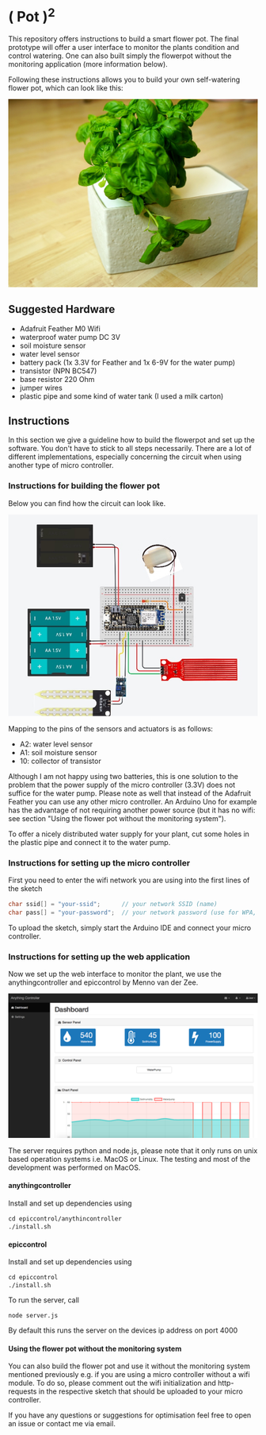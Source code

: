 # ( Pot )<sup>2</sup>

This repository offers instructions to build a smart flower pot. The final prototype will offer a user interface to monitor the plants condition and control watering. One can also built simply the flowerpot without the monitoring application (more information below).

Following these instructions allows you to build your own self-watering flower pot, which can look like this:

![Flower Pot Example](/images/FlowerPotExample.jpg)

## Suggested Hardware

- Adafruit Feather M0 Wifi
- waterproof water pump DC 3V
- soil moisture sensor
- water level sensor
- battery pack (1x 3.3V for Feather and 1x 6-9V for the water pump)
- transistor (NPN BC547)
- base resistor 220 Ohm
- jumper wires
- plastic pipe and some kind of water tank (I used a milk carton)

## Instructions

In this section we give a guideline how to build the flowerpot and set up the software. You don't have to stick to all steps necessarily. There are a lot of different implementations, especially concerning the circuit when using another type of micro controller. 

### Instructions for building the flower pot

Below you can find how the circuit can look like.

![Flower Pot Example](/images/circuit/circuitIncludingParts.jpg)

Mapping to the pins of the sensors and actuators is as follows:
- A2: water level sensor
- A1: soil moisture sensor
- 10: collector of transistor

Although I am not happy using two batteries, this is one solution to the problem that the power supply of the micro controller (3.3V) does not suffice for the water pump.
Please note as well that instead of the Adafruit Feather you can use any other micro controller. An Arduino Uno for example has the advantage of not requiring another power source (but it has no wifi: see section "Using the flower pot without the monitoring system").  

To offer a nicely distributed water supply for your plant, cut some holes in the plastic pipe and connect it to the water pump.

### Instructions for setting up the micro controller

First you need to enter the wifi network you are using into the first lines of the sketch
```c
char ssid[] = "your-ssid";      // your network SSID (name)
char pass[] = "your-password";  // your network password (use for WPA, or use as key for WEP)
```

To upload the sketch, simply start the Arduino IDE and connect your micro controller.

### Instructions for setting up the web application

Now we set up the web interface to monitor the plant, we use the anythingcontroller and epiccontrol by Menno van der Zee.

![Web Userinterface Example](/images/MonitoringSystem.png)

The server requires python and node.js, please note that it only runs on unix based operation systems i.e. MacOS or Linux. The testing and most of the development was performed on MacOS.

#### anythingcontroller
Install and set up dependencies using
```
cd epiccontrol/anythincontroller
./install.sh
```

#### epiccontrol
Install and set up dependencies using
```
cd epiccontrol
./install.sh
```
To run the server, call 
```
node server.js
```
By default this runs the server on the devices ip address on port 4000

#### Using the flower pot without the monitoring system

You can also build the flower pot and use it without the monitoring system mentioned previously e.g. if you are using a micro controller without a wifi module. To do so, please comment out the wifi initialization and http-requests in the respective sketch that should be uploaded to your micro controller. 

If you have any questions or suggestions for optimisation feel free to open an issue or contact me via email.
